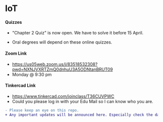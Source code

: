 # IoT

#### Quizzes
- "Chapter 2 Quiz" is now open. We have to solve it before 15 April.
<!-- - "Chapter 1 Quiz" is now open. We have to solve it before 17 March. -->
- Oral degrees will depend on these online quizzes.

#### Zoom Link
- https://us05web.zoom.us/j/83518532308?pwd=NXNJVXRTZmQ0dnhuU3A5ODNtanBRUT09
- Monday @ 9:30 pm 

#### Tinkercad Link
- https://www.tinkercad.com/joinclass/T36CUVPWC
- Could you please log in with your Edu Mail so I can know who you are.


```diff
- Please keep an eye on this repo.
+ Any important updates will be announced here. Especially check the day before the lecture.
```
